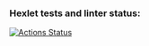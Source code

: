 ### Hexlet tests and linter status:
[![Actions Status](https://github.com/AlexRedisson18/rails-project-65/actions/workflows/hexlet-check.yml/badge.svg)](https://github.com/AlexRedisson18/rails-project-65/actions)